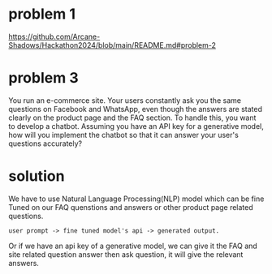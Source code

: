 # problem 1
https://github.com/Arcane-Shadows/Hackathon2024/blob/main/README.md#problem-2

# problem 3
You run an e-commerce site. Your users constantly ask you the same questions on Facebook and WhatsApp, even though the answers are stated clearly on the product page and the FAQ section. To handle this, you want to develop a chatbot. Assuming you have an API key for a generative model, how will you implement the chatbot so that it can answer your user's questions accurately?

# solution

 We have to use Natural Language Processing(NLP) model which can be fine Tuned on our FAQ quenstions and answers or other product page related questions.

    user prompt -> fine tuned model's api -> generated output.

Or if we have an api key of a generative model, we can give it the FAQ and site related question answer then ask question, it will give the relevant answers.





